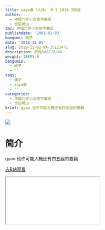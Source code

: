 ```yaml
---
title: saya香「人体」 M-1 2018 3回战
author:
  - 冲绳六岁小女孩字幕组
  - 也弘崎山
zmz: 冲绳六岁小女孩字幕组
publishdate: '2001-01-03'
bangumi: 段子
date: '2018-11-05'
slug: 2018-11-02-NA-35121471
description: 其他&#8226;NA
weight: 18895.0
bangumis:
  - 段子
  - ''
tags:
  - 漫才
  - saya香
  - ''
categories:
  - 冲绳六岁小女孩字幕组
  - 也弘崎山
brief: gyao 也许可能大概还有四五组的要翻
---
```

![](https://i.imgur.com/8q2XuTO.jpg)
# 简介  
gyao
也许可能大概还有四五组的要翻  

[去B站观看](https://www.bilibili.com/video/av35121471/)
<div class ="resp-container"><iframe class="testiframe" src="//player.bilibili.com/player.html?aid=35121471"", scrolling="no", allowfullscreen="true" > </iframe></div> 
